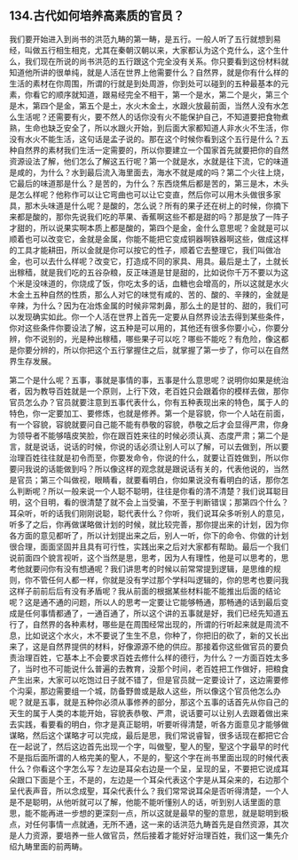 ## 134.古代如何培养高素质的官员？
我们要开始进入到尚书的洪范九畴的第一畴，是五行。一般人听了五行就想到易经，叫做五行相生相克，尤其在秦朝汉朝以来，大家都认为这个克什么，这个生什么，我们现在所说的尚书洪范的五行跟这个完全没有关系。你只要看到这份材料就知道他所讲的很单纯，就是人活在世界上他需要什么？自然界，就是你有什么样的生活的素材在你周围，所谓的行就是到处周游，你到处可以碰到的五种最基本的元素，你看它的顺序就知道，跟易经完全不相干，第一个是水，第二个是火，第三个是木，第四个是金，第五个是土，水火木金土，水跟火放最前面，当然人没有水怎么生活呢？还需要有火，要不然人的话你没有火不能保护自己，不知道要把食物煮熟，生命也缺乏安全了，所以水跟火开始，到后面大家都知道人非水火不生活，你没有水火不能生活，这句话是孟子说的。那在这个时候你看到这个五行是什么？五种自然界的素材我们生活一定需要的，所以你要建立一个国家首先就要把你的自然资源设法了解，他们怎么了解这五行呢？第一个就是水，水就是往下流，它的味道是咸的，为什么？水到最后流入海里面去，海水不就是咸的吗？第二个火往上烧，它最后的味道那是什么？是苦的，为什么？东西烧焦后都是苦的，第三是木，木头是怎么样呢？他称作可以让它弯曲也可以让它变直，然后你可以用木头做很多家具，那木头味道是什么呢？是酸的，怎么说？所有的果子还在树上的时候，你摘下来都是酸的，那你先说我们吃的苹果、香蕉啊这些不都是甜的吗？那是放了一阵子才甜的，所以说果实啊本质上都是酸的，第四个是金，金什么意思呢？金就是可以顺着也可以改变它，金就是金属，你能不能把它变成铜器啊铁器啊这些，做成这样的工具才能耕田，所以金就是你可以按它的性子，顺着它去整理它，我们叫做冶金，也可以去什么样呢？改变它，打造成不同的家具、用具。最后是土了，土就长出稼穑，就是我们吃的五谷杂粮，反正味道是甘是甜的，比如说你千万不要以为这个米是没味道的，你烧成了饭，你吃太多的话，血糖也会增高的，所以这就是水火木金土五种自然的性质，那么人对它的味觉有咸的、苦的、酸的、辛辣的，金就是辛辣，为什么？因为在冶炼金属的时候非常刺鼻，那么土的是甘的、甜的，我们可以发现确实如此。你一个人活在世界上首先一定要从自然界设法去得到某些条件，你对这些条件你要设法了解，这五种是可以用的，其他还有很多你要小心，你要分辨，你不说别的，光是种出稼穑，哪些果子可以吃？哪些不能吃？有危险，像这都是你要分辨的，所以你把这个五行掌握住之后，就掌握了第一步了，你可以在自然界生存发展。


第二个是什么呢？五事，事就是事情的事，五事是什么意思呢？说明你如果是统治者，因为教导百姓就是一个原则，上行下效，老百姓只会跟着你的模样去做，那你官员怎么办？官员就要注意到五事代表什么，你有五种表现出来的特色，属于人的特色，你一定要加工、要修炼，也就是修养。第一个是容貌，你一个人站在前面，有一个容貌，容貌就要问自己能不能有恭敬的容貌，恭敬之后才会显得严肃，你身为领导者不能够嘻皮笑脸，你在跟百姓来往的时候必须认真、态度严肃；第二个是言，就是说话，说话的时候，你说的话必须让别人可以了解，可以去做到，所以要治理百姓往往就是初令而至，你要发命令，你说的什么，就要让百姓做到，所以你要问我说的话能做到吗？所以像这样的观念就是跟说话有关的，代表他说的，当然是官员；第三个叫做视，眼睛看，就要看明白，你如果说没有看明白的话，那你怎么判断呢？所以一般来说一个人聪不聪明，往往是你看的清不清楚？我们说耳聪目明，这个目明，看的很清楚了就不会上当受骗，不至于判断错误；那第四个什么？耳朵听，听的话我们刚刚说聪，聪代表什么？你听，我们说耳朵多听别人的意见，听多了之后，你再做谋略做计划的时候，就比较完善，那你提出来的计划，因为你各方面的意见都听了，所以计划提出来之后，别人一听，你下的命令、你做的计划很合理，面面坚固并且具有可行性，实践出来之后对大家都有帮助。最后一个我们说前面四个貌言视听，这个当然是思，思考，因为人有理性，他是可以思考的，思考他就要问你有没有想通呢？我们讲思考的时候以前常常提到逻辑，是思维的规则，你不管任何人都一样，你就是没有学过那个学科叫逻辑的，你的思考也要问我这样子前前后后有没有矛盾呢？我从前面的根据某些材料能不能推出后面的结论呢？这是通不通的问题，所以人的思考一定要让它能够畅通，那畅通的话到最后变成是任何事情都通了，一通百通了，所以这个讲的五事就是好，我们已经先知道五行了，自然界的各种素材，哪些是在周围经常出现的，所谓的行听起来就是周流不息，比如说这个水火，木不要说了生生不息，你种了，你把旧的砍了，新的又长出来了，这是自然界提供的材料，好像源源不绝的供应。那接着你这些做官员的要负责治理百姓，它基本上不会要求百姓去修什么样的德行，为什么？一方面百姓太多了，当时也不可能说什么普遍的去教育，没那个时间，老百姓把工作做好，把粮食产生出来，大家可以吃饱过日子就不错了，但是官员就一定要设计了，这边需要修个沟渠，那边需要组一个城，防备野兽或是敌人这些，所以像这个官员他怎么办呢？就是五事，就是五种你必须从事修养的部分，那这个五事的话首先从你自己的天生的属于人类的本能开始，容貌表恭敬、严肃，说话要可以让别人去跟着做出来去实践，看要看的明白，你才是真正聪明，听要听得清楚，听各方面意见才能够做谋略，然后这个谋略才可以完成，最后是思，我们常说睿智，很多话现在都把它合在一起说了，然后这边首先出现一个字，叫做聖，聖人的聖，聖这个字最早的时代不是指后面所谓的人格完美的聖人，不是的，聖这个字在尚书里面出现的时候代表什么？你看这个字怎么写？左边是耳朵右边是一个呈，呈现的呈，不要把它说成耳朵跟口下面是个王，不是的，左边是一个耳朵代表这个字是从耳朵来的，右边那个呈代表声音，所以念成聖，耳朵代表什么？我们常常说耳朵是否听得清楚，一个人是不是聪明，从他听就可以了解，他能不能听懂别人的话，听到别人话里面的意思，能不能再进一步想的更深刻一点，所以这就是最早的聖的意思，就是聪明到极点，对任何事情一点就通，无所不通，这一来的话洪范九畴首先是自然资源，其次是人力资源，要培养一些人做官员，然后接着才能好好治理百姓，我们这一集先介绍九畴里面的前两畴。


